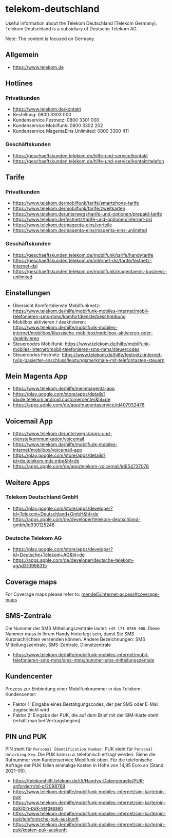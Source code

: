 # telekom-deutschland
Useful information about the Telekom Deutschland (Telekom Germany). Telekom Deutschland is a subsidiary of Deutsche Telekom AG.

Note: The content is focused on Germany.

## Allgemein
- https://www.telekom.de

## Hotlines
### Privatkunden
- https://www.telekom.de/kontakt
- Bestellung: 0800 3303 000
- Kundenservice Festnetz: 0800 3301 000
- Kundenservice Mobilfunk: 0800 3302 202
- Kundenservice MagentaEins Unlimited: 0800 3300 411

### Geschäftskunden
- https://geschaeftskunden.telekom.de/hilfe-und-service/kontakt
- https://geschaeftskunden.telekom.de/hilfe-und-service/kontakt/telefon

## Tarife
### Privatkunden
- https://www.telekom.de/mobilfunk/tarife/smartphone-tarife
- https://www.telekom.de/mobilfunk/tarife/zweitkarten
- https://www.telekom.de/unterwegs/tarife-und-optionen/prepaid-tarife
- https://www.telekom.de/festnetz/tarife-und-optionen/internet-dsl
- https://www.telekom.de/magenta-eins/vorteile
- https://www.telekom.de/magenta-eins/magenta-eins-unlimited

### Geschäftskunden
- https://geschaeftskunden.telekom.de/mobilfunk/tarife/handytarife
- https://geschaeftskunden.telekom.de/internet-dsl/tarife/festnetz-internet-dsl
- https://geschaeftskunden.telekom.de/mobilfunk/magentaeins-business-unlimited

## Einstellungen
- Übersicht Komfortdienste Mobilfunknetz: https://www.telekom.de/hilfe/mobilfunk-mobiles-internet/mobil-telefonieren-sms-mms/komfortdienste/beschreibung
- Mobilbox aktivieren / deaktivieren: https://www.telekom.de/hilfe/mobilfunk-mobiles-internet/mobilbox/klassische-mobilbox/mobilbox-aktivieren-oder-deaktivieren
- Steuercodes Mobilfunk: https://www.telekom.de/hilfe/mobilfunk-mobiles-internet/mobil-telefonieren-sms-mms/steuercodes
- Steuercodes Festnetz: https://www.telekom.de/hilfe/festnetz-internet-tv/ip-basierter-anschluss/leistungsmerkmale-mit-telefontasten-steuern

## Mein Magenta App
- https://www.telekom.de/hilfe/meinmagenta-app
- https://play.google.com/store/apps/details?id=de.telekom.android.customercenter&hl=de
- https://apps.apple.com/de/app/magentaservice/id407932476

## Voicemail App
- https://www.telekom.de/unterwegs/apps-und-dienste/kommunikation/voicemail
- https://www.telekom.de/hilfe/mobilfunk-mobiles-internet/mobilbox/voicemail-app
- https://play.google.com/store/apps/details?id=de.telekom.mds.mbp&hl=de
- https://apps.apple.com/de/app/telekom-voicemail/id654737078

## Weitere Apps
### Telekom Deutschland GmbH
- https://play.google.com/store/apps/developer?id=Telekom+Deutschland+GmbH&hl=de
- https://apps.apple.com/de/developer/telekom-deutschland-gmbh/id930125248

### Deutsche Telekom AG
- https://play.google.com/store/apps/developer?id=Deutsche+Telekom+AG&hl=de
- https://apps.apple.com/de/developer/deutsche-telekom-ag/id310998315

## Coverage maps
For Coverage maps please refer to: [mendel5/internet-access#coverage-maps](https://github.com/mendel5/internet-access#coverage-maps)

## SMS-Zentrale
Die Nummer der SMS Mitteilungszentrale lautet: `+49 171 0760 000`. Diese Nummer muss in Ihrem Handy hinterlegt sein, damit Sie SMS Kurznachrichten versenden können.
Andere Bezeichnungen: SMS Mitteilungszentrale, SMS-Zentrale, Dienstzentrale
- https://www.telekom.de/hilfe/mobilfunk-mobiles-internet/mobil-telefonieren-sms-mms/sms-mms/nummer-sms-mitteilungszentale

## Kundencenter
Prozess zur Einbindung einer Mobilfunknummer in das Telekom-Kundencenter:
- Faktor 1: Eingabe eines Bestätigungscodes, der per SMS oder E-Mail zugeschickt wird
- Faktor 2: Eingabe der PUK, die auf dem Brief mit der SIM-Karte steht (erhält man bei Vertragsbeginn)

## PIN und PUK
PIN steht für `Personal Identification Number`. PUK steht für `Personal Unlocking Key`. Die PUK kann u.a. telefonisch erfragt werden. Siehe die Rufnummer vom Kundenservice Mobilfunk oben. Für die telefonische Abfrage der PUK fallen einmalige Kosten in Höhe von 14,95 Euro an (Stand: 2021-09).
- https://telekomhilft.telekom.de/t5/Handys-Datengeraete/PUK-anfordern/td-p/2098769
- https://www.telekom.de/hilfe/mobilfunk-mobiles-internet/sim-karte/pin-puk
- https://www.telekom.de/hilfe/mobilfunk-mobiles-internet/sim-karte/pin-puk/pin-puk-vergessen
- https://www.telekom.de/hilfe/mobilfunk-mobiles-internet/sim-karte/pin-puk/telefonische-puk-auskunft
- https://www.telekom.de/hilfe/mobilfunk-mobiles-internet/sim-karte/pin-puk/kosten-puk-auskunft
